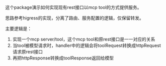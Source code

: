 这个package演示如何实现现有rest接口以mcp tool的方式提供服务。

思路参考higress的实现，分离了路由、服务配置的逻辑，仅保留转发。

主要逻辑是：
1. 实现一个mcp server/tool，这个mcp tool和原rest接口是一一对应的关系
2. 当tool被模型请求时，handler中的逻辑会将toolRequest转换成httpRequest请求原rest接口
3. 再把httpResponse转换成toolResponse返回给模型